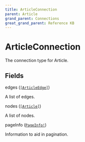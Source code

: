 ```yaml
---
title: ArticleConnection
parent: Article
grand_parent: Connections
great_grand_parent: Reference KB
---
```


# ArticleConnection

The connection type for Article.

## Fields

<div class="field-entry ">
  <span id="edges" class="field-name anchored">edges (<code><a href="/docs/reference_kb/connection_type/article/article_edge">[ArticleEdge]</a></code>)</span>

  <div class="description-wrapper">
   <p>A list of edges.</p>

  </div>
</div>

<div class="field-entry ">
  <span id="nodes" class="field-name anchored">nodes (<code><a href="/docs/reference_kb/object/article">[Article]</a></code>)</span>

  <div class="description-wrapper">
   <p>A list of nodes.</p>

  </div>
</div>

<div class="field-entry ">
  <span id="page_info" class="field-name anchored">pageInfo (<code><a href="/docs/reference_kb/object/page_info">PageInfo!</a></code>)</span>

  <div class="description-wrapper">
   <p>Information to aid in pagination.</p>

  </div>
</div>

